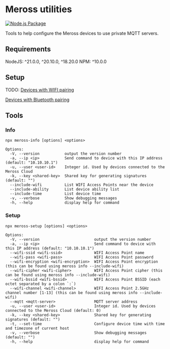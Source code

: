 # Meross utilities

[![Node.js Package](https://github.com/bytespider/Meross/actions/workflows/npm-ghr-publish.yml/badge.svg)](https://github.com/bytespider/Meross/actions/workflows/npm-ghr-publish.yml)

Tools to help configure the Meross devices to use private MQTT servers.

## Requirements

NodeJS: ^21.0.0, ^20.10.0, ^18.20.0
NPM: ^10.0.0

## Setup

TODO:
[Devices with WIFI pairing]()

[Devices with Bluetooth pairing]()

## Tools

### Info

```
npx meross-info [options] <options>

Options:
  -V, --version           output the version number
  -a, --ip <ip>           Send command to device with this IP address (default: "10.10.10.1")
  -u, --user <user-id>    Integer id. Used by devices connected to the Meross Cloud
  -k, --key <shared-key>  Shared key for generating signatures (default: "")
  --include-wifi          List WIFI Access Points near the device
  --include-ability       List device ability list
  --include-time          List device time
  -v, --verbose           Show debugging messages
  -h, --help              display help for command
```

### Setup

```
npx meross-setup [options] <options>

Options:
  -V, --version                        output the version number
  -a, --ip <ip>                        Send command to device with this IP address (default: "10.10.10.1")
  --wifi-ssid <wifi-ssid>              WIFI Access Point name
  --wifi-pass <wifi-pass>              WIFI Access Point password
  --wifi-encryption <wifi-encryption>  WIFI Access Point encryption (this can be found using meross info --include-wifi)
  --wifi-cipher <wifi-cipher>          WIFI Access Point cipher (this can be found using meross info --include-wifi)
  --wifi-bssid <wifi-bssid>            WIFI Access Point BSSID (each octet separated by a colon `:`)
  --wifi-channel <wifi-channel>        WIFI Access Point 2.5GHz channel number [1-13] (this can be found using meross info --include-wifi)
  --mqtt <mqtt-server>                 MQTT server address
  -u, --user <user-id>                 Integer id. Used by devices connected to the Meross Cloud (default: 0)
  -k, --key <shared-key>               Shared key for generating signatures (default: "")
  -t, --set-time                       Configure device time with time and timezone of current host
  -v, --verbose                        Show debugging messages (default: "")
  -h, --help                           display help for command
```
